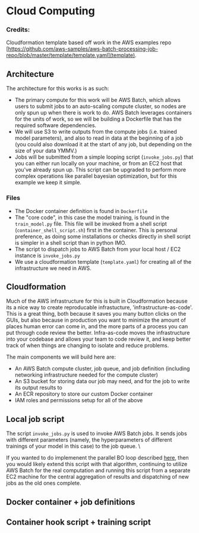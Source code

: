 # Cloud Computing

### Credits:
Cloudformation template based off work in the AWS examples repo [https://github.com/aws-samples/aws-batch-processing-job-repo/blob/master/template/template.yaml](template).

## Architecture

The architecture for this works is as such:
* The primary compute for this work will be AWS Batch, which allows users to submit jobs to an auto-scaling compute cluster, so nodes are only spun up when there is work to do. AWS Batch leverages containers for the units of work, so we will be building a Dockerfile that has the required software dependencies.
* We will use S3 to write outputs from the compute jobs (i.e. trained model parameters), and also to read in data at the beginning of a job (you could also download it at the start of any job, but depending on the size of your data YMMV.)
* Jobs will be submitted from a simple looping script (```invoke_jobs.py```) that you can either run locally on your machine, or from an EC2 host that you've already spun up. This script can be upgraded to perform more complex operations like parallel bayesian optimization, but for this example we keep it simple.

### Files
* The Docker container definition is found in ```Dockerfile```
* The "core code", in this case the model training, is found in the ```train_model.py``` file. This file will be 
invoked from a shell script (```container_shell_script.sh```) first in the container. This is personal preference, as doing some installations or checks 
directly in shell script is simpler in a shell script than in python IMO. 
* The script to dispatch jobs to AWS Batch from your local host / EC2 instance is ```invoke_jobs.py```
* We use a cloudformation template (```template.yaml```) for creating all of the infrastructure we need in AWS.
 


## Cloudformation
Much of the AWS infrastructure for this is built in Cloudformation because its a nice way to create reproducable infrastucture, 'infrastructure-as-code'. This is a great thing, both because it saves you many button clicks on the GUIs, but also because in production you want to minimize the amount of places human error can come in, and the more parts of a process you can put through code review the better. Infra-as-code moves the infrastructure into your codebase and allows your team to code review it, and keep better track of when things are changing to isolate and reduce problems. 

The main components we will build here are:
* An AWS Batch compute cluster, job queue, and job definition (including networking infrastructure needed for the compute cluster)
* An S3 bucket for storing data our job may need, and for the job to write its output results to
* An ECR repository to store our custom Docker container 
* IAM roles and permissions setup for all of the above

## Local job script

The script ```invoke_jobs.py``` is used to invoke AWS Batch jobs. It sends jobs with different parameters (namely, the hyperparameters of different trainings of your model in this case) to the job queue. \

If you wanted to do implemenent the parallel BO loop described [here](http://proceedings.mlr.press/v84/kandasamy18a.html), 
then you would likely extend this script with that algorithm,
 continuing to utilize AWS Batch for the real computation and running this script from a separate EC2 machine for the central aggregation of results and dispatching of new jobs as the old ones complete. 

## Docker container + job definitions

## Container hook script + training script


